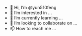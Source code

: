 - 👋 Hi, I’m @yun510feng
- 👀 I’m interested in ...
- 🌱 I’m currently learning ...
- 💞️ I’m looking to collaborate on ...
- 📫 How to reach me ...

<!---
yun510feng/yun510feng is a ✨ special ✨ repository because its `README.md` (this file) appears on your GitHub profile.
You can click the Preview link to take a look at your changes.
--->
